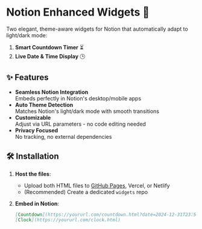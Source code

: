 # Notion Enhanced Widgets 🚀

Two elegant, theme-aware widgets for Notion that automatically adapt to light/dark mode:
1. **Smart Countdown Timer** ⏳
2. **Live Date & Time Display** 🕒

## ✨ Features

- **Seamless Notion Integration**  
  Embeds perfectly in Notion's desktop/mobile apps
- **Auto Theme Detection**  
  Matches Notion's light/dark mode with smooth transitions
- **Customizable**  
  Adjust via URL parameters - no code editing needed
- **Privacy Focused**  
  No tracking, no external dependencies

## 🛠️ Installation

1. **Host the files**:
   - Upload both HTML files to [GitHub Pages](https://pages.github.com/), Vercel, or Netlify
   - (Recommended) Create a dedicated `widgets` repo

2. **Embed in Notion**:
   ```markdown
   [Countdown](https://yoururl.com/countdown.html?date=2024-12-31T23:59&title=New%20Year)
   [Clock](https://yoururl.com/clock.html)
